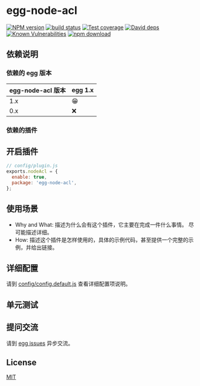 # egg-node-acl

[![NPM version][npm-image]][npm-url]
[![build status][travis-image]][travis-url]
[![Test coverage][codecov-image]][codecov-url]
[![David deps][david-image]][david-url]
[![Known Vulnerabilities][snyk-image]][snyk-url]
[![npm download][download-image]][download-url]

[npm-image]: https://img.shields.io/npm/v/egg-node-acl.svg?style=flat-square
[npm-url]: https://npmjs.org/package/egg-node-acl
[travis-image]: https://img.shields.io/travis/eggjs/egg-node-acl.svg?style=flat-square
[travis-url]: https://travis-ci.org/eggjs/egg-node-acl
[codecov-image]: https://img.shields.io/codecov/c/github/eggjs/egg-node-acl.svg?style=flat-square
[codecov-url]: https://codecov.io/github/eggjs/egg-node-acl?branch=master
[david-image]: https://img.shields.io/david/eggjs/egg-node-acl.svg?style=flat-square
[david-url]: https://david-dm.org/eggjs/egg-node-acl
[snyk-image]: https://snyk.io/test/npm/egg-node-acl/badge.svg?style=flat-square
[snyk-url]: https://snyk.io/test/npm/egg-node-acl
[download-image]: https://img.shields.io/npm/dm/egg-node-acl.svg?style=flat-square
[download-url]: https://npmjs.org/package/egg-node-acl

<!--
Description here.
-->

## 依赖说明

### 依赖的 egg 版本

egg-node-acl 版本 | egg 1.x
--- | ---
1.x | 😁
0.x | ❌

### 依赖的插件
<!--

如果有依赖其它插件，请在这里特别说明。如

- security
- multipart

-->

## 开启插件

```js
// config/plugin.js
exports.nodeAcl = {
  enable: true,
  package: 'egg-node-acl',
};
```

## 使用场景

- Why and What: 描述为什么会有这个插件，它主要在完成一件什么事情。
尽可能描述详细。
- How: 描述这个插件是怎样使用的，具体的示例代码，甚至提供一个完整的示例，并给出链接。

## 详细配置

请到 [config/config.default.js](config/config.default.js) 查看详细配置项说明。

## 单元测试

<!-- 描述如何在单元测试中使用此插件，例如 schedule 如何触发。无则省略。-->

## 提问交流

请到 [egg issues](https://github.com/eggjs/egg/issues) 异步交流。

## License

[MIT](LICENSE)
